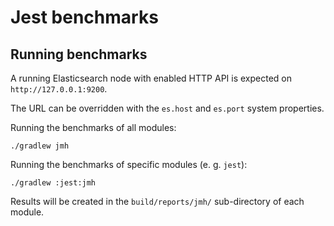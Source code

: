 # Jest benchmarks

## Running benchmarks

A running Elasticsearch node with enabled HTTP API is expected on `http://127.0.0.1:9200`.

The URL can be overridden with the `es.host` and `es.port` system properties.

Running the benchmarks of all modules:
```
./gradlew jmh
```

Running the benchmarks of specific modules (e. g. `jest`):
```
./gradlew :jest:jmh
```

Results will be created in the `build/reports/jmh/` sub-directory of each module.

